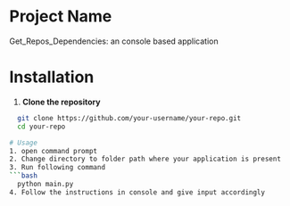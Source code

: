 # Project Name
 Get_Repos_Dependencies:  an console based application 

# Installation
 1. **Clone the repository**
  ```bash
    git clone https://github.com/your-username/your-repo.git
    cd your-repo
 
# Usage 
 1. open command prompt 
 2. Change directory to folder path where your application is present 
 3. Run following command
  ```bash
    python main.py 
 4. Follow the instructions in console and give input accordingly  
   
